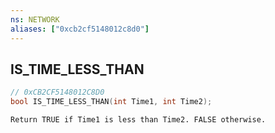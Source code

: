 ```yaml
---
ns: NETWORK
aliases: ["0xcb2cf5148012c8d0"]
---
```

## IS_TIME_LESS_THAN

```c
// 0xCB2CF5148012C8D0
bool IS_TIME_LESS_THAN(int Time1, int Time2);
```

```
Return TRUE if Time1 is less than Time2. FALSE otherwise.
```
